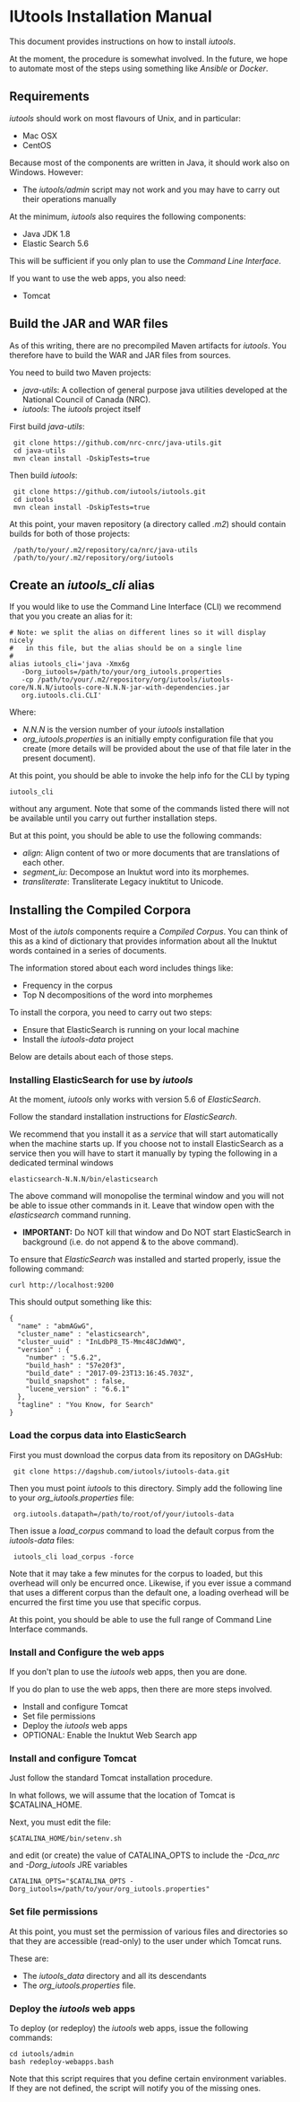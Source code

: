 # IUtools Installation Manual

This document provides instructions on how to install _iutools_. 

At the moment, the procedure is somewhat involved. In the future, 
we hope to automate most of the steps using something like _Ansible_ or _Docker_.

## Requirements

_iutools_ should work on most flavours of Unix, and in particular:
- Mac OSX
- CentOS

Because most of the components are written in Java, it should work also on 
Windows. However:
- The _iutools/admin_ script may not work and you may have to carry 
  out their operations manually

At the minimum, _iutools_ also requires the following components: 
- Java JDK 1.8
- Elastic Search 5.6

This will be sufficient if you only plan to use the _Command Line Interface_.

If you want to use the web apps, you also need:
- Tomcat

## Build the JAR and WAR files
As of this writing, there are no precompiled Maven artifacts for _iutools_. You 
therefore have to build the WAR and JAR files from sources.

You need to build two Maven projects:
- _java-utils_: A collection of general purpose java utilities developed at the 
National Council of Canada (NRC).
- _iutools_: The _iutools_ project itself

First build _java-utils_:

     git clone https://github.com/nrc-cnrc/java-utils.git
     cd java-utils
     mvn clean install -DskipTests=true

Then build _iutools_:

     git clone https://github.com/iutools/iutools.git
     cd iutools
     mvn clean install -DskipTests=true
     
 At this point, your maven repository (a directory called _.m2_) should contain 
 builds for both of those projects:
 
     /path/to/your/.m2/repository/ca/nrc/java-utils
     /path/to/your/.m2/repository/org/iutools

## Create an _iutools_cli_ alias

If you would like to use the Command Line Interface (CLI) we recommend that you 
you create an alias for it:

    # Note: we split the alias on different lines so it will display nicely 
    #   in this file, but the alias should be on a single line
    #
    alias iutools_cli='java -Xmx6g 
       -Dorg_iutools=/path/to/your/org_iutools.properties 
       -cp /path/to/your/.m2/repository/org/iutools/iutools-core/N.N.N/iutools-core-N.N.N-jar-with-dependencies.jar
       org.iutools.cli.CLI'
       
Where:
- _N.N.N_ is the version number of your _iutools_ installation
- _org_iutools.properties_ is an initially empty 
configuration file that you create (more details will be provided about 
the use of that file later in the present document).

At this point, you should be able to invoke the help info for the 
CLI by typing

    iutools_cli
    
without any argument. Note that some of the commands listed there will not be 
available until you carry out further installation steps.

But at this point, you should be able to use the following commands:
- _align_: Align content of two or more documents that are translations of each other.
- _segment_iu_: Decompose an Inuktut word into its morphemes.
- _transliterate_: Transliterate Legacy inuktitut to Unicode.

## Installing the Compiled Corpora

Most of the _iutols_ components require a _Compiled Corpus_. You can think of 
this as a kind of dictionary that provides information about all the 
Inuktut words contained in a series of documents.

The information stored about each word includes things like:
- Frequency in the corpus
- Top N decompositions of the word into morphemes

To install the corpora, you need to carry out two steps:
- Ensure that ElasticSearch is running on your local machine
- Install the _iutools-data_ project

Below are details about each of those steps.

### Installing ElasticSearch for use by _iutools_

At the moment, _iutools_ only works with version 5.6 of _ElasticSearch_.

Follow the standard installation instructions for _ElasticSearch_.
 
We recommend that you install it as a _service_ that will start automatically 
when the machine starts up. If you choose not to install ElasticSearch as a 
service then you will have to start it manually by typing the following in a 
dedicated terminal windows

    elasticsearch-N.N.N/bin/elasticsearch 
 
 The above command will monopolise the terminal window and you 
 will not be able to issue other commands in it. Leave that window open with the 
 _elasticsearch_ command running.
 - __IMPORTANT:__ Do NOT kill that window and Do NOT start ElasticSearch in 
 background (i.e. do not append & to the above command).
 
To ensure that _ElasticSearch_ was installed and started properly, issue the 
following command:

    curl http://localhost:9200
   
This should output something like this:

    {
      "name" : "abmAGwG",
      "cluster_name" : "elasticsearch",
      "cluster_uuid" : "InLdbP8_T5-Mmc48CJdWWQ",
      "version" : {
        "number" : "5.6.2",
        "build_hash" : "57e20f3",
        "build_date" : "2017-09-23T13:16:45.703Z",
        "build_snapshot" : false,
        "lucene_version" : "6.6.1"
      },
      "tagline" : "You Know, for Search"
    }   
    
### Load the corpus data into ElasticSearch

First you must download the corpus data from its repository on DAGsHub:

     git clone https://dagshub.com/iutools/iutools-data.git
     
 Then you must point _iutools_ to this directory. Simply add the following line 
 to your _org_iutools.properties_ file: 

     org.iutools.datapath=/path/to/root/of/your/iutools-data
 
 Then issue a _load_corpus_ command to load the default corpus from the 
 _iutools-data_ files:
 
     iutools_cli load_corpus -force

Note that it may take a few minutes for the corpus to loaded, but this 
overhead will only be encurred once. Likewise, if you ever issue a command that 
uses a different corpus than the default one, a loading overhead will be encurred 
the first time you use that specific corpus.

At this point, you should be able to use the full range of Command Line 
Interface commands. 

### Install and Configure the web apps

If you don't plan to use the _iutools_ web apps, then you are done. 

If you do plan to use the web apps, then there are more steps involved.

- Install and configure Tomcat
- Set file permissions
- Deploy the _iutools_ web apps
- OPTIONAL: Enable the Inuktut Web Search app

### Install and configure Tomcat

Just follow the standard Tomcat installation procedure.

In what follows, we will assume that the location of Tomcat is $CATALINA_HOME.

Next, you must edit the file:

    $CATALINA_HOME/bin/setenv.sh
    
and edit (or create) the value of CATALINA_OPTS to include the _-Dca_nrc_ and 
_-Dorg_iutools_ JRE variables

    CATALINA_OPTS="$CATALINA_OPTS -Dorg_iutools=/path/to/your/org_iutools.properties"
    

### Set file permissions

At this point, you must set the permission of various files and directories so 
that they are accessible (read-only) to the user under which Tomcat runs.

These are:

- The _iutools_data_ directory and all its descendants
- The _org_iutools.properties_ file.  

### Deploy the _iutools_ web apps

To deploy (or redeploy) the _iutools_ web apps, issue the following commands:

    cd iutools/admin
    bash redeploy-webapps.bash
    
Note that this script requires that you define certain environment variables. If 
they are not defined, the script will notify you of the missing ones.    
